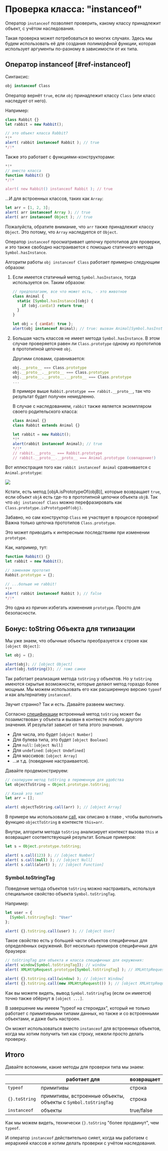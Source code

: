 # Проверка класса: "instanceof"

Оператор `instanceof` позволяет проверить, какому классу принадлежит объект, с учётом наследования.

Такая проверка может потребоваться во многих случаях. Здесь мы будем использовать её для создания *полиморфной* функции, которая использует аргументы по-разному в зависимости от их типа.

## Оператор instanceof [#ref-instanceof]

Синтаксис:
```js
obj instanceof Class
```

Оператор вернёт `true`, если `obj` принадлежит классу `Class` (или класс наследует от него).

Например:

```js run
class Rabbit {}
let rabbit = new Rabbit();

// это объект класса Rabbit?
*!*
alert( rabbit instanceof Rabbit ); // true
*/!*
```

Также это работает с функциями-конструкторами:

```js run
*!*
// вместо класса
function Rabbit() {}
*/!*

alert( new Rabbit() instanceof Rabbit ); // true
```

...И для встроенных классов, таких как `Array`:

```js run
let arr = [1, 2, 3];
alert( arr instanceof Array ); // true
alert( arr instanceof Object ); // true
```

Пожалуйста, обратите внимание, что `arr` также принадлежит классу `Object`. Это потому, что `Array` наследуется от `Object`.

Оператор `instanceof` просматривает цепочку прототипов для проверки, и это также свободно настраивается с помощью статичного метода `Symbol.hasInstance`.

Алгоритм работы `obj instanceof Class` работает примерно следующим образом:

1. Если имеется статичный метод `Symbol.hasInstance`, тогда используется он. Таким образом:

    ```js run
    // предполагаем, все что может есть, - это животное
    class Animal {
      static [Symbol.hasInstance](obj) {
        if (obj.canEat) return true;
      }
    }

    let obj = { canEat: true };
    alert(obj instanceof Animal); // true: вызван Animal[Symbol.hasInstance](obj)
    ```

2. Большая часть классов не имеет метода `Symbol.hasInstance`. В этом случае проверяется равен ли `Class.prototype` одному из прототипов в прототипной цепочке `obj`.

    Другими словами, сравнивается:
    ```js
    obj.__proto__ === Class.prototype
    obj.__proto__.__proto__ === Class.prototype
    obj.__proto__.__proto__.__proto__ === Class.prototype
    ...
    ```

    В примере выше `Rabbit.prototype === rabbit.__proto__`, так что результат будет получен немедленно.

    В случае с наследованием, `rabbit` также является экземпляром своего родительского класса:

    ```js run
    class Animal {}
    class Rabbit extends Animal {}

    let rabbit = new Rabbit();
    *!*
    alert(rabbit instanceof Animal); // true
    */!*
    // rabbit.__proto__ === Rabbit.prototype
    // rabbit.__proto__.__proto__ === Animal.prototype (совпадение!)
    ```

Вот иллюстрация того как `rabbit instanceof Animal` сравнивается с `Animal.prototype`:

![](instanceof.png)

Кстати, есть метод [objA.isPrototypeOf(objB)], которые возвращает `true`, если объект `objA` есть где-то в прототипной цепочки объекта `objB`. Так что `obj instanceof Class` можно перефразировать как `Class.prototype.isPrototypeOf(obj)`.

Забавно, но сам конструктор `Class` не участвует в процессе проверки! Важна только цепочка прототипов `Class.prototype`.

Это может приводить к интересным последствиям при изменении `prototype`.

Как, например, тут:

```js run
function Rabbit() {}
let rabbit = new Rabbit();

// заменяем прототип
Rabbit.prototype = {};

// ...больше не rabbit!
*!*
alert( rabbit instanceof Rabbit ); // false
*/!*
```

Это одна из причин избегать изменения `prototype`. Просто для безопасности.

## Бонус: toString Объекта для типизации

Мы уже знаем, что обычные объекты преобразуется к строке как `[object Object]`:

```js run
let obj = {};

alert(obj); // [object Object]
alert(obj.toString()); // тоже самое
```

Так работает реализация метода `toString` у объектов. Но у `toString` имеются скрытые возможности, которые делают метод гораздо более мощным. Мы можем использовать его как расширенную версию `typeof` и как альтернативу `instanceof`.

Звучит странно? Так и есть. Давайте развеем мистику.

Согласно [спецификации](https://tc39.github.io/ecma262/#sec-object.prototype.tostring) встроенный метод `toString` может бы позаимствован у объекта и вызван в контексте любого другого значения. И результат зависит от типа этого значения.

- Для числа, это будет `[object Number]`
- Для булева типа, это будет `[object Boolean]`
- Для `null`: `[object Null]`
- Для `undefined`: `[object Undefined]`
- Для массивов: `[object Array]`
- ...и т.д. (поведение настраивается).

Давайте продемонстрируем:

```js run
// скопируем метод toString в переменную для удобства
let objectToString = Object.prototype.toString;

// Какой это тип?
let arr = [];

alert( objectToString.call(arr) ); // [object Array]
```

В примере мы использовали [call](mdn:js/function/call), как описано в главе [](info:call-apply-decorators), чтобы выполнить функцию `objectToString` в контексте `this=arr`.

Внутри, алгоритм метода `toString` анализирует контекст вызова `this` и возвращает соответствующий результат. Больше примеров:

```js run
let s = Object.prototype.toString;

alert( s.call(123) ); // [object Number]
alert( s.call(null) ); // [object Null]
alert( s.call(alert) ); // [object Function]
```

### Symbol.toStringTag

Поведение метода объектов `toString` можно настраивать, используя специальное свойство объекта `Symbol.toStringTag`.

Например:

```js run
let user = {
  [Symbol.toStringTag]: "User"
};

alert( {}.toString.call(user) ); // [object User]
```

Такое свойство есть у большей части объектов специфичных для определённых окружений. Вот несколько примеров специфичных для браузера:

```js run
// toStringTag для объекта и класса специфичных для окружения:
alert( window[Symbol.toStringTag]); // window
alert( XMLHttpRequest.prototype[Symbol.toStringTag] ); // XMLHttpRequest

alert( {}.toString.call(window) ); // [object Window]
alert( {}.toString.call(new XMLHttpRequest()) ); // [object XMLHttpRequest]
```

Как вы можете видеть, вывод `Symbol.toStringTag` (если он имеется) точно также обёрнут в `[object ...]`.

В завершение мы имеем "typeof на стероидах", который не только работает с примитивными типами данных, но также и со встроенными объектами, и даже быть настроен.

Он может использоваться вместо `instanceof` для встроенных объектов, когда мы хотим получить тип как строку, нежели просто делать проверку.

## Итого

Давайте вспомним, какие методы для проверки типа мы знаем: 

|               | работает для   |  возвращает      |
|---------------|----------------|------------------|
| `typeof`      | примитивы      |  строка          |
| `{}.toString` | примитивы, встроенные объекты, объекты с `Symbol.toStringTag`   |       строка |
| `instanceof`  | объекты        |  true/false      |

Как мы можем видеть, технически `{}.toString` "более продвинут", чем `typeof`. 

И оператор `instanceof` действительно сияет, когда мы работаем с иерархией классов и хотим делать проверки с учётом наследования.
